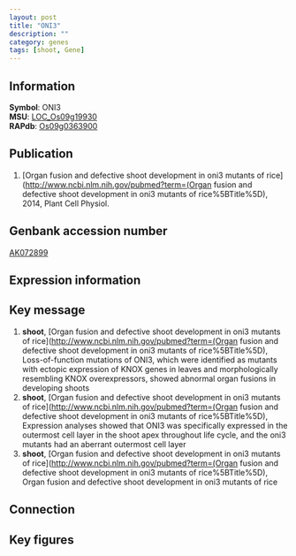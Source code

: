 ```yaml
---
layout: post
title: "ONI3"
description: ""
category: genes
tags: [shoot, Gene]
---
```


## Information
__Symbol__: ONI3  
__MSU__: [LOC_Os09g19930](http://rice.plantbiology.msu.edu/cgi-bin/ORF_infopage.cgi?orf=LOC_Os09g19930)  
__RAPdb__: [Os09g0363900](http://rapdb.dna.affrc.go.jp/viewer/gbrowse_details/irgsp1?name=Os09g0363900)  

## Publication
1. [Organ fusion and defective shoot development in oni3 mutants of rice](http://www.ncbi.nlm.nih.gov/pubmed?term=(Organ fusion and defective shoot development in oni3 mutants of rice%5BTitle%5D), 2014, Plant Cell Physiol.

## Genbank accession number
[AK072899](http://www.ncbi.nlm.nih.gov/nuccore/AK072899)

## Expression information

## Key message
1. __shoot__, [Organ fusion and defective shoot development in oni3 mutants of rice](http://www.ncbi.nlm.nih.gov/pubmed?term=(Organ fusion and defective shoot development in oni3 mutants of rice%5BTitle%5D),  Loss-of-function mutations of ONI3, which were identified as mutants with ectopic expression of KNOX genes in leaves and morphologically resembling KNOX overexpressors, showed abnormal organ fusions in developing shoots
2. __shoot__, [Organ fusion and defective shoot development in oni3 mutants of rice](http://www.ncbi.nlm.nih.gov/pubmed?term=(Organ fusion and defective shoot development in oni3 mutants of rice%5BTitle%5D),  Expression analyses showed that ONI3 was specifically expressed in the outermost cell layer in the shoot apex throughout life cycle, and the oni3 mutants had an aberrant outermost cell layer
3. __shoot__, [Organ fusion and defective shoot development in oni3 mutants of rice](http://www.ncbi.nlm.nih.gov/pubmed?term=(Organ fusion and defective shoot development in oni3 mutants of rice%5BTitle%5D), Organ fusion and defective shoot development in oni3 mutants of rice

## Connection

## Key figures


